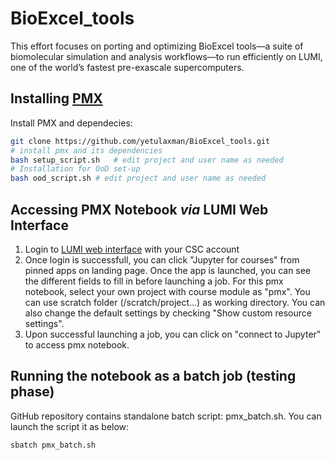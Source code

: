 # BioExcel_tools
This effort focuses on porting and optimizing BioExcel tools—a suite of biomolecular simulation and analysis workflows—to run efficiently on LUMI, one of the world’s fastest pre-exascale supercomputers.


## Installing [PMX](https://github.com/deGrootLab/pmx)

Install PMX and dependecies:
```bash
git clone https://github.com/yetulaxman/BioExcel_tools.git
# install pmx and its dependencies
bash setup_script.sh   # edit project and user name as needed
# Installation for OoD set-up
bash ood_script.sh # edit project and user name as needed
```

## Accessing PMX Notebook *via* LUMI Web Interface

1. Login to [LUMI web interface](https://www.lumi.csc.fi/public/) with your CSC account
2. Once login is successfull, you can click "Jupyter for courses" from pinned apps on landing page. Once the app is launched, you can see the different fields to fill in before launching a job. For this pmx notebook, select your own project with course module as "pmx". You can use scratch folder (/scratch/project...) as  working directory.  You can also change the default settings by checking "Show custom resource settings". 
3. Upon successful launching a job, you can click on "connect to Jupyter" to access pmx notebook.

## Running the notebook as a batch job (testing phase)

GitHub repository contains standalone batch script: pmx_batch.sh.  You can launch the script it as below:
```bash
sbatch pmx_batch.sh
```
